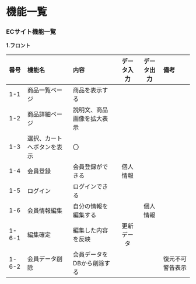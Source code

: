 # 機能一覧
### ECサイト機能一覧
**1.フロント**

|番号|機能名|内容|データ入力|データ出力|備考|
|:---|:---|:---|:---:|:---:|:---|
|1-1|商品一覧ページ|商品を表示する||||
|1-2|商品詳細ページ|説明文、商品画像を拡大表示<br>
|1-3|選択、カートへボタンを表示|〇<br>
1-4|会員登録|会員登録ができる|個人情報<br>
1-5|ログイン|ログインできる<br>
1-6|会員情報編集|自分の情報を編集する||個人情報<br>
1-6-1|編集確定|編集した内容を反映|更新データ<br>
1-6-2|会員データ削除|会員データをDBから削除する|||復元不可警告表示<br>
